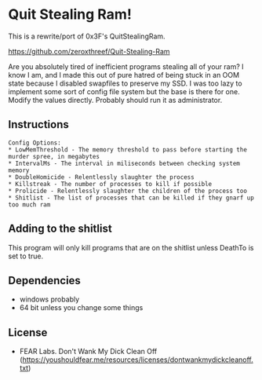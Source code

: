 # Quit Stealing Ram!
This is a rewrite/port of 0x3F's QuitStealingRam.


https://github.com/zeroxthreef/Quit-Stealing-Ram


Are you absolutely tired of inefficient programs stealing all of your ram? I know I am, and I made this out of pure hatred of being stuck in an OOM state because I disabled swapfiles to preserve my SSD.
I was too lazy to implement some sort of config file system but the base is there for one.
Modify the values directly.
Probably should run it as administrator.

## Instructions
```
Config Options:
* LowMemThreshold - The memory threshold to pass before starting the murder spree, in megabytes
* IntervalMs - The interval in miliseconds between checking system memory
* DoubleHomicide - Relentlessly slaughter the process
* Killstreak - The number of processes to kill if possible
* Prolicide - Relentlessly slaughter the children of the process too
* Shitlist - The list of processes that can be killed if they gnarf up too much ram
```

## Adding to the shitlist
This program will only kill programs that are on the shitlist unless DeathTo is set to true.

## Dependencies
* windows probably
* 64 bit unless you change some things

## License
* FEAR Labs. Don't Wank My Dick Clean Off (https://youshouldfear.me/resources/licenses/dontwankmydickcleanoff.txt)